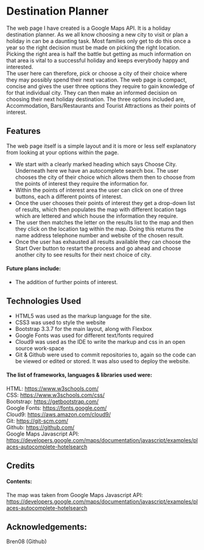 # Destination Planner 

The web page I have created is a Google Maps API. It is a holiday destination planner. As we all know choosing a new city to visit or plan a holiday in can be a daunting task. 
Most families only get to do this once a year so the right decision must be made on picking the right location.
Picking the right area is half the battle but getting as much information on that area is vital to a successful holiday and keeps everybody happy and interested.<br>
The user here can therefore, pick or choose a city of their choice where they may possibly spend their next vacation. 
The web page is compact, concise and gives the user three options they require to gain knowledge of for that individual city. 
They can then make an informed decision on choosing their next holiday destination.
The three options included are, Accommodation, Bars/Restaurants and Tourist Attractions as their points of interest.

## Features

The web page itself is a simple layout and it is more or less self explanatory from looking at your options within the page.
<ul><li>We start with a clearly marked heading which says Choose City. Underneath here we have an autocomplete search box. 
The user chooses the city of their choice which allows them then to choose from the points of interest they require the information for.</li>
<li>Within the points of interest area the user can click on one of three buttons, each a different points of interest.</li>
<li>Once the user chooses their points of interest they get a drop-down list of results, which then populates the map with different location tags which are lettered and which house 
the information they require.</li>
<li>The user then matches the letter on the results list to the map and then they click on the location tag within the map. Doing this
returns the name address telephone number and website of the chosen result.</li>
<li>Once the user has exhausted all results available they can choose the Start Over button to restart the process and go ahead and choose another city to see results for their next choice of city.</li></ul>

#### Future plans include:
<ul><li>The addition of further points of interest.</li></ul>

## Technologies Used 

<ul><li>HTML5 was used as the markup language for the site.</li><li>CSS3 was used to style the website</li><li> Bootstrap 3.3.7 for the main layout, along with Flexbox</li>
<li>Google Fonts was used for different text/fonts required</li><li>Cloud9 was used as the IDE to write the markup and css in an open source work-space</li><li>Git & Github were used to commit repositories to, again so the code can be viewed or edited or stored. It was also used to deploy the website.</li></ul>

#### The list of frameworks, languages & libraries used were: 

HTML: https://www.w3schools.com/ <br> CSS: https://www.w3schools.com/css/ <br> Bootstrap: https://getbootstrap.com/ <br> Google Fonts: https://fonts.google.com/
<br> Cloud9: https://aws.amazon.com/cloud9/ <br> Git: https://git-scm.com/ <br> Github: https://github.com/ <br> Google Maps Javascript API: https://developers.google.com/maps/documentation/javascript/examples/places-autocomplete-hotelsearch 


## Credits

#### Contents:

The map was taken from Google Maps Javascript API: https://developers.google.com/maps/documentation/javascript/examples/places-autocomplete-hotelsearch

## Acknowledgements:

Bren08 (Github)
